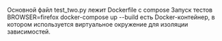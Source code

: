 Основной файл test_two.py
лежит Dockerfile  с compose
Запуск тестов
BROWSER=firefox docker-compose up --build
есть Docker-контейнер, в котором используется виртуальное окружение для изоляции зависимостей.
